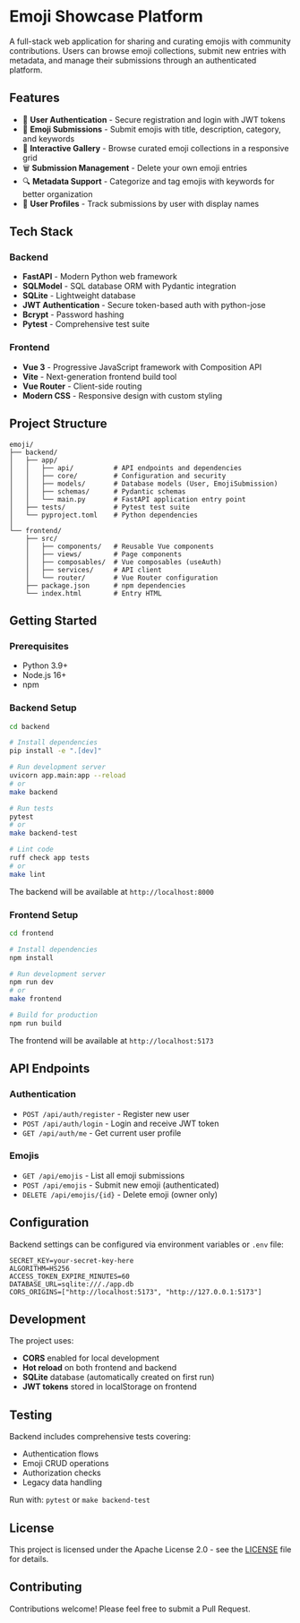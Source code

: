 # Emoji Showcase Platform

A full-stack web application for sharing and curating emojis with community contributions. Users can browse emoji collections, submit new entries with metadata, and manage their submissions through an authenticated platform.

## Features

- 🔐 **User Authentication** - Secure registration and login with JWT tokens
- 📝 **Emoji Submissions** - Submit emojis with title, description, category, and keywords
- 🎨 **Interactive Gallery** - Browse curated emoji collections in a responsive grid
- 🗑️ **Submission Management** - Delete your own emoji entries
- 🔍 **Metadata Support** - Categorize and tag emojis with keywords for better organization
- 👤 **User Profiles** - Track submissions by user with display names

## Tech Stack

### Backend
- **FastAPI** - Modern Python web framework
- **SQLModel** - SQL database ORM with Pydantic integration
- **SQLite** - Lightweight database
- **JWT Authentication** - Secure token-based auth with python-jose
- **Bcrypt** - Password hashing
- **Pytest** - Comprehensive test suite

### Frontend
- **Vue 3** - Progressive JavaScript framework with Composition API
- **Vite** - Next-generation frontend build tool
- **Vue Router** - Client-side routing
- **Modern CSS** - Responsive design with custom styling

## Project Structure

```
emoji/
├── backend/
│   ├── app/
│   │   ├── api/          # API endpoints and dependencies
│   │   ├── core/         # Configuration and security
│   │   ├── models/       # Database models (User, EmojiSubmission)
│   │   ├── schemas/      # Pydantic schemas
│   │   └── main.py       # FastAPI application entry point
│   ├── tests/            # Pytest test suite
│   └── pyproject.toml    # Python dependencies
│
└── frontend/
    ├── src/
    │   ├── components/   # Reusable Vue components
    │   ├── views/        # Page components
    │   ├── composables/  # Vue composables (useAuth)
    │   ├── services/     # API client
    │   └── router/       # Vue Router configuration
    ├── package.json      # npm dependencies
    └── index.html        # Entry HTML
```

## Getting Started

### Prerequisites
- Python 3.9+
- Node.js 16+
- npm

### Backend Setup

```bash
cd backend

# Install dependencies
pip install -e ".[dev]"

# Run development server
uvicorn app.main:app --reload
# or
make backend

# Run tests
pytest
# or
make backend-test

# Lint code
ruff check app tests
# or
make lint
```

The backend will be available at `http://localhost:8000`

### Frontend Setup

```bash
cd frontend

# Install dependencies
npm install

# Run development server
npm run dev
# or
make frontend

# Build for production
npm run build
```

The frontend will be available at `http://localhost:5173`

## API Endpoints

### Authentication
- `POST /api/auth/register` - Register new user
- `POST /api/auth/login` - Login and receive JWT token
- `GET /api/auth/me` - Get current user profile

### Emojis
- `GET /api/emojis` - List all emoji submissions
- `POST /api/emojis` - Submit new emoji (authenticated)
- `DELETE /api/emojis/{id}` - Delete emoji (owner only)

## Configuration

Backend settings can be configured via environment variables or `.env` file:

```env
SECRET_KEY=your-secret-key-here
ALGORITHM=HS256
ACCESS_TOKEN_EXPIRE_MINUTES=60
DATABASE_URL=sqlite:///./app.db
CORS_ORIGINS=["http://localhost:5173", "http://127.0.0.1:5173"]
```

## Development

The project uses:
- **CORS** enabled for local development
- **Hot reload** on both frontend and backend
- **SQLite** database (automatically created on first run)
- **JWT tokens** stored in localStorage on frontend

## Testing

Backend includes comprehensive tests covering:
- Authentication flows
- Emoji CRUD operations
- Authorization checks
- Legacy data handling

Run with: `pytest` or `make backend-test`

## License

This project is licensed under the Apache License 2.0 - see the [LICENSE](LICENSE) file for details.

## Contributing

Contributions welcome! Please feel free to submit a Pull Request.
